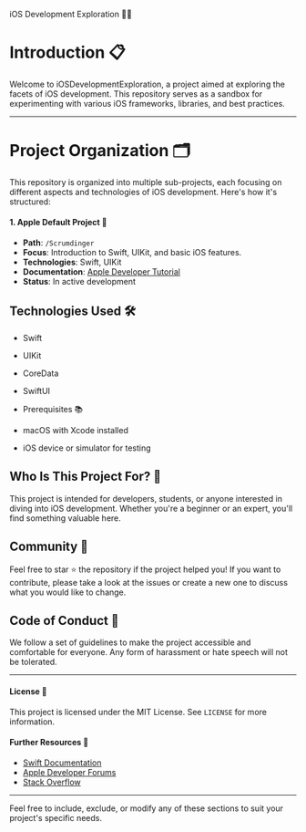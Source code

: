 iOS Development Exploration 👨‍💻
# Introduction 📋

Welcome to iOSDevelopmentExploration, a project aimed at exploring the facets of iOS development. This repository serves as a sandbox for experimenting with various iOS frameworks, libraries, and best practices.

---
# Project Organization 🗂️
This repository is organized into multiple sub-projects, each focusing on different aspects and technologies of iOS development. Here's how it's structured:

#### 1. Apple Default Project 🍎

- **Path**: `/Scrumdinger`
- **Focus**: Introduction to Swift, UIKit, and basic iOS features.
- **Technologies**: Swift, UIKit
- **Documentation**: [Apple Developer Tutorial](https://developer.apple.com/tutorials/app-dev-training/)
- **Status**: In active development


## Technologies Used 🛠️

- Swift
- UIKit
- CoreData
- SwiftUI
- Prerequisites 📚

- macOS with Xcode installed
- iOS device or simulator for testing

## Who Is This Project For? 🎯

This project is intended for developers, students, or anyone interested in diving into iOS development. Whether you're a beginner or an expert, you'll find something valuable here.


## Community 👥

Feel free to star ⭐ the repository if the project helped you! If you want to contribute, please take a look at the issues or create a new one to discuss what you would like to change.

## Code of Conduct 📜

We follow a set of guidelines to make the project accessible and comfortable for everyone. Any form of harassment or hate speech will not be tolerated.

-----------

#### License 📄

This project is licensed under the MIT License. See `LICENSE` for more information.

#### Further Resources 📖

- [Swift Documentation](https://developer.apple.com/documentation/swift/)
- [Apple Developer Forums](https://developer.apple.com/forums/)
- [Stack Overflow](https://stackoverflow.com/questions/tagged/ios)

---

Feel free to include, exclude, or modify any of these sections to suit your project's specific needs.
